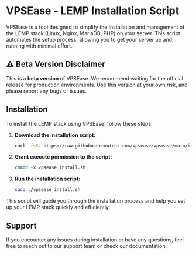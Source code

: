 # VPSEase - LEMP Installation Script

VPSEase is a tool designed to simplify the installation and management of the LEMP stack (Linux, Nginx, MariaDB, PHP) on your server. This script automates the setup process, allowing you to get your server up and running with minimal effort.

## ⚠️ Beta Version Disclaimer

This is a **beta version** of VPSEase. We recommend waiting for the official release for production environments. Use this version at your own risk, and please report any bugs or issues.

## Installation

To install the LEMP stack using VPSEase, follow these steps:

1. **Download the installation script:**

   ```sh
   curl -fsSL https://raw.githubusercontent.com/vpsease/vpsease/main/install -o vpsease_install.sh
   ```

2. **Grant execute permission to the script:**

   ```sh
   chmod +x vpsease_install.sh
   ```

3. **Run the installation script:**

   ```sh
   sudo ./vpsease_install.sh
   ```
This script will guide you through the installation process and help you set up your LEMP stack quickly and efficiently.

## Support

If you encounter any issues during installation or have any questions, feel free to reach out to our support team or check our documentation.